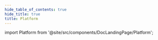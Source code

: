 ```yaml
---
hide_table_of_contents: true
hide_title: true
title: Platform
---
```


<!-- # Platform -->

<!-- Custom component -->

import Platform from '@site/src/components/DocLandingPage/Platform';

<Platform />

